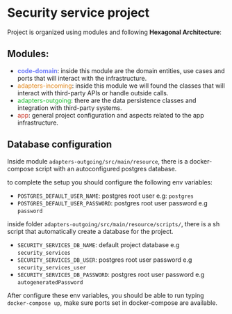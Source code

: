 # Security service project

Project is organized using modules and following **Hexagonal Architecture**:

## Modules:
- <b>code-domain</b>: inside this module are the domain entities, use cases and ports that will interact with the infrastructure.
- <o>adapters-incoming</o>: inside this module we will found the classes that will interact with third-party APIs or handle outside calls.
- <g>adapters-outgoing</g>: there are the data persistence classes and integration with third-party systems.
- <r>app</r>: general project configuration and aspects related to the app infrastructure. 


## Database configuration 

Inside module `adapters-outgoing/src/main/resource`, there is a docker-compose script with an autoconfigured postgres database.

to complete the setup you should configure the following env variables:

- `POSTGRES_DEFAULT_USER_NAME`: postgres root user e.g: `postgres`
- `POSTGRES_DEFAULT_USER_PASSWORD`: postgres root user password e.g `password`

inside folder `adapters-outgoing/src/main/resource/scripts/`, there is a sh script that automatically 
create a database for the project. 

- `SECURITY_SERVICES_DB_NAME`: default project database e.g `security_services`
- `SECURITY_SERVICES_DB_USER`: postgres root user password e.g `security_services_user`
- `SECURITY_SERVICES_DB_PASSWORD`: postgres root user password e.g `autogeneratedPassword`

After configure these env variables, you should be able to run typing `docker-compose up`, make sure ports set in docker-compose
are available.

<style>
b { color: #6c7af9 }
o { color: #e2871c }
g { color: #1bbb2d }
r { color: #c93223 }

</style>